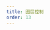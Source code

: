 ```yaml
---
title: 图层控制
order: 13
---
```


<code src="./layerSwitch.tsx" compact defaultShowCode></code>

<code src="./layerSwitch1.tsx" compact defaultShowCode></code>
